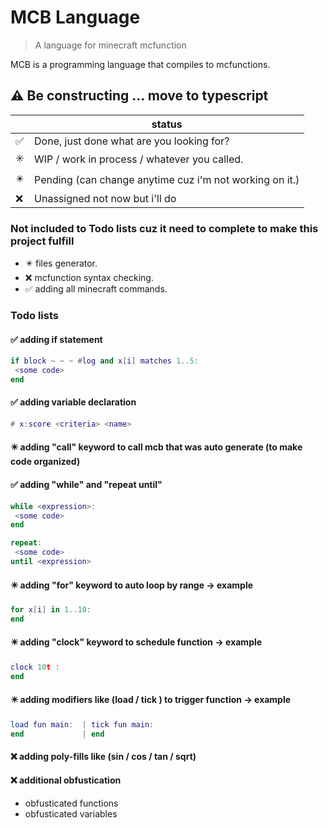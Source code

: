 # MCB Language
> A language for minecraft mcfunction

MCB is a programming language that compiles to mcfunctions. 

## ⚠️ Be constructing ... move to typescript

|     | status                                                  |
| --- | ------------------------------------------------------- |
| ✅   | Done, just done what are you looking for?               |
| ✳️   | WIP / work in process / whatever you called.            |
| ✴️   | Pending (can change anytime cuz i'm not working on it.) |
| ❌   | Unassigned not now but i'll do                          |

### Not included to Todo lists cuz it need to complete to make this project fulfill
* ✴️ files generator.
* ❌ mcfunction syntax checking.
* ✅ adding all minecraft commands.

### Todo lists
#### ✅ adding if statement
```lua
if block ~ ~ ~ #log and x[i] matches 1..5:
 <some code>
end
```
#### ✅ adding variable declaration
```lua
# x:score <criteria> <name>
```
#### ✴️ adding "call" keyword to call mcb that was auto generate (to make code organized)
#### ✅ adding "while" and "repeat until"
```lua
while <expression>:
 <some code>
end

repeat:
 <some code>
until <expression>
```

#### ✴️ adding "for" keyword to auto loop by range -> example
```lua
for x[i] in 1..10:
end
```
#### ✴️ adding "clock" keyword to schedule function -> example
```lua
clock 10t :
end
```
#### ✴️ adding modifiers like (load / tick ) to trigger function -> example
```lua
load fun main:  | tick fun main:
end             | end
```
#### ❌ adding poly-fills like (sin / cos / tan / sqrt)
#### ❌ additional obfustication
   - obfusticated functions
   - obfusticated variables